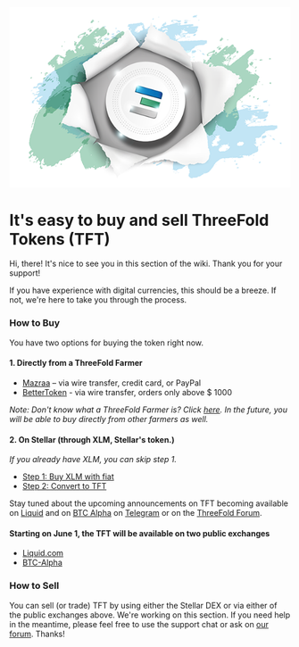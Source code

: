 ![](./img/tftexplo.png)

# It's easy to buy and sell ThreeFold Tokens (TFT)

Hi, there! It's nice to see you in this section of the wiki. Thank you for your support!

If you have experience with digital currencies, this should be a breeze. If not, we're here to take you through the process.

### How to Buy

You have two options for buying the token right now.

#### 1. Directly from a ThreeFold Farmer
- [Mazraa](tft_mazraa.md) – via wire transfer, credit card, or PayPal
- [BetterToken](tft_bettertoken.md) - via wire transfer, orders only above $ 1000

_Note: Don't know what a ThreeFold Farmer is? Click [here](what_is_a_farmer.md). In the future, you will be able to buy directly from other farmers as well._

#### 2. On Stellar (through XLM, Stellar's token.)
_If you already have XLM, you can skip step 1._
- [Step 1: Buy XLM with fiat](fiat_to_tft_step_1.md) 
- [Step 2: Convert to TFT](fiat_to_tft_step_2.md)

Stay tuned about the upcoming announcements on TFT becoming available on [Liquid](tft_liquid.md) and on [BTC Alpha](tft_btc_alpha.md) on [Telegram](https://t.me/threefoldnews) or on the [ThreeFold Forum](https://forum.threefold.io/).

#### Starting on June 1, the TFT will be available on two public exchanges

- [Liquid.com](https://liquid.com)
- [BTC-Alpha](https://btc-alpha.com/en/)

### How to Sell

You can sell (or trade) TFT by using either the Stellar DEX or via either of the public exchanges above. We're working on this section. If you need help in the meantime, please feel free to use the support chat or ask on [our forum](https://forum.threefold.io). Thanks!